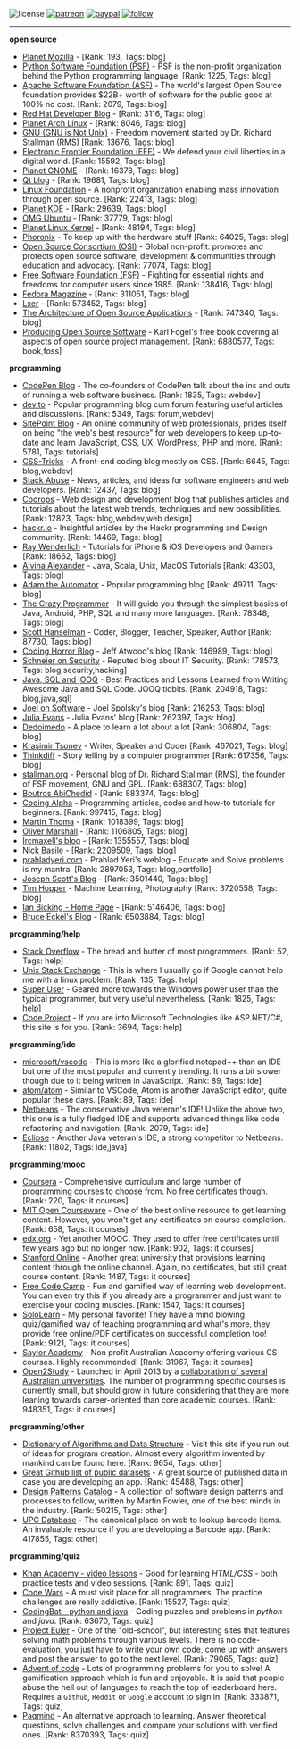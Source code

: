 ![license](https://img.shields.io/github/license/prahladyeri/siterank-stats.svg)
[![patreon](https://img.shields.io/badge/Patreon-brown.svg?logo=patreon)](https://www.patreon.com/prahladyeri)
[![paypal](https://img.shields.io/badge/PayPal-blue.svg?logo=paypal)](https://www.paypal.com/cgi-bin/webscr?cmd=_s-xclick&hosted_button_id=JM8FUXNFUK6EU)
[![follow](https://img.shields.io/twitter/follow/prahladyeri.svg?style=social)](https://twitter.com/prahladyeri)

---
**open source**

- [Planet Mozilla](http://planet.mozilla.org/) -  [Rank: 193, Tags: blog]
- [Python Software Foundation (PSF)](https://www.python.org/psf/) - PSF is the non-profit organization behind the Python programming language. [Rank: 1225, Tags: blog]
- [Apache Software Foundation (ASF)](https://www.apache.org/) - The world's largest Open Source foundation provides $22B+ worth of software for the public good at 100% no cost. [Rank: 2079, Tags: blog]
- [Red Hat Developer Blog](https://developerblog.redhat.com/) -  [Rank: 3116, Tags: blog]
- [Planet Arch Linux](https://planet.archlinux.org/) -  [Rank: 8046, Tags: blog]
- [GNU (GNU is Not Unix)](https://www.gnu.org) - Freedom movement started by Dr. Richard Stallman (RMS) [Rank: 13676, Tags: blog]
- [Electronic Frontier Foundation (EFF)](https://www.eff.org/) - We defend your civil liberties in a digital world. [Rank: 15592, Tags: blog]
- [Planet GNOME](https://planet.gnome.org/) -  [Rank: 16378, Tags: blog]
- [Qt blog](http://blog.qt.io/) -  [Rank: 19681, Tags: blog]
- [Linux Foundation](https://www.linuxfoundation.org/) - A nonprofit organization enabling mass innovation through open source. [Rank: 22413, Tags: blog]
- [Planet KDE](https://planet.kde.org/) -  [Rank: 29639, Tags: blog]
- [OMG Ubuntu](https://www.omgubuntu.co.uk/) -  [Rank: 37779, Tags: blog]
- [Planet Linux Kernel](http://planet.kernel.org/) -  [Rank: 48194, Tags: blog]
- [Phoronix](https://www.phoronix.com/) - To keep up with the hardware stuff [Rank: 64025, Tags: blog]
- [Open Source Consortium (OSI)](https://opensource.org) - Global non-profit: promotes and protects open source software, development & communities through education and advocacy. [Rank: 77074, Tags: blog]
- [Free Software Foundation (FSF)](https://www.fsf.org/) - Fighting for essential rights and freedoms for computer users since 1985. [Rank: 138416, Tags: blog]
- [Fedora Magazine](https://fedoramagazine.org/) -  [Rank: 311051, Tags: blog]
- [Lxer](http://lxer.com/) -  [Rank: 573452, Tags: blog]
- [The Architecture of Open Source Applications](http://www.aosabook.org/en/index.html) -  [Rank: 747340, Tags: blog]
- [Producing Open Source Software](https://producingoss.com/) - Karl Fogel's free book covering all aspects of open source project management. [Rank: 6880577, Tags: book,foss]

**programming**

- [CodePen Blog](https://blog.codepen.io/) - The co-founders of CodePen talk about the ins and outs of running a web software business. [Rank: 1835, Tags: webdev]
- [dev.to](https://dev.to/) - Popular programming blog cum forum featuring useful articles and discussions. [Rank: 5349, Tags: forum,webdev]
- [SitePoint Blog](https://www.sitepoint.com/blog/) - An online community of web professionals, prides itself on being "the web's best resource" for web developers to keep up-to-date and learn JavaScript, CSS, UX, WordPress, PHP and more. [Rank: 5781, Tags: tutorials]
- [CSS-Tricks](https://css-tricks.com/) - A front-end coding blog mostly on CSS. [Rank: 6645, Tags: blog,webdev]
- [Stack Abuse](https://stackabuse.com/) - News, articles, and ideas for software engineers and web developers. [Rank: 12437, Tags: blog]
- [Codrops](https://tympanus.net/codrops/) - Web design and development blog that publishes articles and tutorials about the latest web trends, techniques and new possibilities. [Rank: 12823, Tags: blog,webdev,web design]
- [hackr.io](https://hackr.io/blog) - Insightful articles by the Hackr programming and Design community. [Rank: 14469, Tags: blog]
- [Ray Wenderlich](https://www.raywenderlich.com/) - Tutorials for iPhone & iOS Developers and Gamers [Rank: 18662, Tags: blog]
- [Alvina Alexander](https://alvinalexander.com/) - Java, Scala, Unix, MacOS Tutorials [Rank: 43303, Tags: blog]
- [Adam the Automator](https://adamtheautomator.com/) - Popular programming blog [Rank: 49711, Tags: blog]
- [The Crazy Programmer](https://www.thecrazyprogrammer.com/) - It will guide you through the simplest basics of Java, Android, PHP, SQL and many more languages. [Rank: 78348, Tags: blog]
- [Scott Hanselman](https://www.hanselman.com/) - Coder, Blogger, Teacher, Speaker, Author [Rank: 87730, Tags: blog]
- [Coding Horror Blog](https://blog.codinghorror.com/) - Jeff Atwood's blog [Rank: 146989, Tags: blog]
- [Schneier on Security](https://www.schneier.com/) - Reputed blog about IT Security. [Rank: 178573, Tags: blog,security,hacking]
- [Java, SQL and jOOQ](https://blog.jooq.org/) - Best Practices and Lessons Learned from Writing Awesome Java and SQL Code. JOOQ tidbits. [Rank: 204918, Tags: blog,java,sql]
- [Joel on Software](https://www.joelonsoftware.com/) - Joel Spolsky's blog [Rank: 216253, Tags: blog]
- [Julia Evans](https://jvns.ca/) - Julia Evans' blog [Rank: 262397, Tags: blog]
- [Dedoimedo](https://www.dedoimedo.com/) - A place to learn a lot about a lot [Rank: 306804, Tags: blog]
- [Krasimir Tsonev](https://krasimirtsonev.com/) - Writer, Speaker and Coder [Rank: 467021, Tags: blog]
- [Thinkdiff](https://thinkdiff.net/) - Story telling by a computer programmer [Rank: 617356, Tags: blog]
- [stallman.org](https://stallman.org) - Personal blog of Dr. Richard Stallman (RMS), the founder of FSF movement, GNU and GPL. [Rank: 688307, Tags: blog]
- [Boutros AbiChedid](https://bacsoftwareconsulting.com/blog/index.php/about/) -  [Rank: 883374, Tags: blog]
- [Coding Alpha](https://www.codingalpha.com/) - Programming articles, codes and how-to tutorials for beginners. [Rank: 997415, Tags: blog]
- [Martin Thoma](https://martin-thoma.com/) -  [Rank: 1018399, Tags: blog]
- [Oliver Marshall](https://olivermarshall.net/) -  [Rank: 1106805, Tags: blog]
- [Ircmaxell's blog](https://blog.ircmaxell.com/) -  [Rank: 1355557, Tags: blog]
- [Nick Basile](https://nick-basile.com/) -  [Rank: 2209509, Tags: blog]
- [prahladyeri.com](https://prahladyeri.com) - Prahlad Yeri's weblog - Educate and Solve problems is my mantra. [Rank: 2897053, Tags: blog,portfolio]
- [Joseph Scott's Blog](https://blog.josephscott.org/) -  [Rank: 3501440, Tags: blog]
- [Tim Hopper](https://tdhopper.com/) - Machine Learning, Photography [Rank: 3720558, Tags: blog]
- [Ian Bicking - Home Page](https://www.ianbicking.org/) -  [Rank: 5146406, Tags: blog]
- [Bruce Eckel's Blog](https://www.bruceeckel.com/) -  [Rank: 6503884, Tags: blog]

**programming/help**

- [Stack Overflow](https://stackoverflow.com) - The bread and butter of most programmers. [Rank: 52, Tags: help]
- [Unix Stack Exchange](https://unix.stackexchange.com) - This is where I usually go if Google cannot help me with a linux problem. [Rank: 135, Tags: help]
- [Super User](https://superuser.com) - Geared more towards the Windows power user than the typical programmer, but very useful nevertheless. [Rank: 1825, Tags: help]
- [Code Project](https://www.codeproject.com) - If you are into Microsoft Technologies like ASP.NET/C#, this site is for you. [Rank: 3694, Tags: help]

**programming/ide**

- [microsoft/vscode](https://github.com/microsoft/vscode) - This is more like a glorified notepad++ than an IDE but one of the most popular and currently trending. It runs a bit slower though due to it being written in JavaScript. [Rank: 89, Tags: ide]
- [atom/atom](https://github.com/atom/atom) - Similar to VSCode, Atom is another JavaScript editor, quite popular these days. [Rank: 89, Tags: ide]
- [Netbeans](https://netbeans.apache.org/) - The conservative Java veteran's IDE! Unlike the above two, this one is a fully fledged IDE and supports advanced things like code refactoring and navigation. [Rank: 2079, Tags: ide]
- [Eclipse](https://eclipse.org) - Another Java veteran's IDE, a strong competitor to Netbeans. [Rank: 11802, Tags: ide,java]

**programming/mooc**

- [Coursera](https://www.coursera.org/) - Comprehensive curriculum and large number of programming courses to choose from. No free certificates though. [Rank: 220, Tags: it courses]
- [MIT Open Courseware](https://ocw.mit.edu) - One of the best online resource to get learning content. However, you won't get any certificates on course completion. [Rank: 658, Tags: it courses]
- [edx.org](https://courses.edx.org/) - Yet another MOOC. They used to offer free certificates until few years ago but no longer now. [Rank: 902, Tags: it courses]
- [Stanford Online](http://online.stanford.edu/) - Another great university that provisions learning content through the online channel. Again, no certificates, but still great course content. [Rank: 1487, Tags: it courses]
- [Free Code Camp](https://www.freecodecamp.org/) - Fun and gamified way of learning web development. You can even try this if you already are a programmer and just want to exercise your coding muscles. [Rank: 1547, Tags: it courses]
- [SoloLearn](https://www.sololearn.com) - My personal favorite! They have a mind blowing quiz/gamified way of teaching programming and what's more, they provide free online/PDF certificates on successful completion too! [Rank: 9121, Tags: it courses]
- [Saylor Academy](https://learn.saylor.org) - Non profit Australian Academy offering various CS courses. Highly recommended! [Rank: 31967, Tags: it courses]
- [Open2Study](https://www.open2study.com) - Launched in April 2013 by a [collaboration of several Australian universities](http://www.thegoodmooc.com/2013/06/a-review-of-open2study.html). The number of programming specific courses is currently small, but should grow in future considering that they are more leaning towards career-oriented than core academic courses. [Rank: 948351, Tags: it courses]

**programming/other**

- [Dictionary of Algorithms and Data Structure](http://xlinux.nist.gov/dads/) - Visit this site if you run out of ideas for program creation. Almost every algorithm invented by mankind can be found here. [Rank: 9654, Tags: other]
- [Great Github list of public datasets](http://www.datasciencecentral.com/profiles/blogs/great-github-list-of-public-data-sets) - A great source of published data in case you are developing an app. [Rank: 45488, Tags: other]
- [Design Patterns Catalog](http://martinfowler.com/eaaCatalog/) - A collection of software design patterns and processes to follow, written by Martin Fowler, one of the best minds in the industry. [Rank: 50215, Tags: other]
- [UPC Database](https://www.upcdatabase.com/itemform.asp) - The canonical place on web to lookup barcode items. An invaluable resource if you are developing a Barcode app. [Rank: 417855, Tags: other]

**programming/quiz**

- [Khan Academy - video lessons](https://www.khanacademy.org/) - Good for learning *HTML/CSS* - both practice tests and video sessions. [Rank: 891, Tags: quiz]
- [Code Wars](https://www.codewars.com/) - A must visit place for all programmers. The practice challenges are really addictive. [Rank: 15527, Tags: quiz]
- [CodingBat - python and java](https://codingbat.com/) - Coding puzzles and problems in *python* and *java*. [Rank: 63670, Tags: quiz]
- [Project Euler](https://projecteuler.net/) - One of the "old-school", but interesting sites that features solving math problems through various levels. There is no code-evaluation, you just have to write your own code, come up with answers and post the answer to go to the next level. [Rank: 79065, Tags: quiz]
- [Advent of code](https://adventofcode.com/) - Lots of programming problems for you to solve! A gamification approach which is fun and enjoyable. It is said that people abuse the hell out of languages to reach the top of leaderboard here. Requires a `Github`, `Reddit` or `Google` account to sign in. [Rank: 333871, Tags: quiz]
- [Paqmind](https://paqmind.com/) - An alternative approach to learning. Answer theoretical questions, solve challenges and compare your solutions with verified ones. [Rank: 8370393, Tags: quiz]

